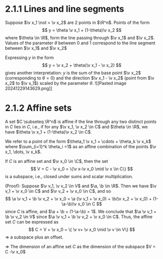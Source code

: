 # 2.1.1 Lines and line segments
Suppose $\v x_1 \not = \v x_2$ are 2 points in $\R^n$. Points of the form
$$
y = \theta \v x_1 + (1-\theta)\v x_2
$$
where $\theta \in \R$, form the line passing through $\v x_1$ and $\v x_2$.
Values of the parameter $\theta$ between $0$ and $1$ correspond to the line segment between $\v x_1$ and $\v x_2$

Expressing $y$ in the form 
$$
y = \v x_2 + \theta(\v x_1 - \v x_2)
$$
gives another interpretation: $y$ is the sum of the base point $\v x_2$ (corresponding to $\theta = 0$) and the direction $\v x_1 - \v x_2$ (point from $\v x_2$ to $\v x_1$) scaled by the parameter $\theta$. 
![[Pasted image 20241229143629.png]]

# 2.1.2 Affine sets
A set $C \subseteq \R^n$ is affine if the line through any two distinct points in $C$ lies in $C$, i.e., if for any $\v x_1, \v x_2 \in C$ and $\theta \in \R$, we have $\theta \v x_1 + (1-\theta)\v x_2 \in C$. 

We refer to a point of the form $\theta_1 \v x_1 + \cdots + \theta_k \v x_k$ where $\sum_{i=1}^k \theta_i =1$ as an affine combination of the points $\v x_1, \dots, \v x_k$.

If $C$ is an affine set and $\v x_0 \in \C$, then the set
$$
V = C - \v x_0 = \{\v x-\v x_0 \mid \v x \in C\}
$$
is a subspace, i.e., closed under sums and scalar multiplication.

(Proof):
Suppose $\v v_1, \v v_2 \in V$ and $\a, \b \in \R$. Then we have $\v v_1 + \v x_0 \in C$ and $\v v_2 + \v x_0 \in C$, and so
$$
\a \v v_1 + \b \v v_2 + \v x_0 = \a (\v v_1 + \v x_0) + \b(\v x_2 + \v x_0) + (1-\a-\b)\v x_0 \in C
$$
since $C$ is affine, and $\a + \b + (1-\a-\b) = 1$. We conclude that $\a \v v_1 + \b \v v_2 \in V$ since $\a \v v_1 + \b \v v_2 + \v x_0 \in C$.
Thus, the affine set $C$ can be expressed as
$$
C = V + \v x_0 = \{ \v v+ \v x_0 \mid \v v \in V\}
$$
=> a subspace plus an offset.

=> The dimension of an affine set $C$ as the dimension of the subspace $V = C -\v x_0$

